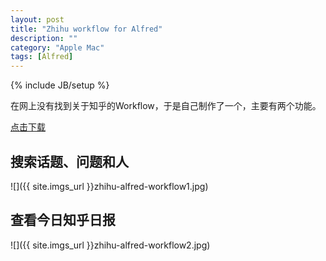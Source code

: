 ```yaml
---
layout: post
title: "Zhihu workflow for Alfred"
description: ""
category: "Apple Mac"
tags: [Alfred]
---
```

{% include JB/setup %}

在网上没有找到关于知乎的Workflow，于是自己制作了一个，主要有两个功能。

[点击下载](https://github.com/KJlmfe/Alfred-workflows/raw/master/zhihu.alfredworkflow)

## 搜索话题、问题和人

![]({{ site.imgs_url }}zhihu-alfred-workflow1.jpg)

## 查看今日知乎日报

![]({{ site.imgs_url }}zhihu-alfred-workflow2.jpg)
